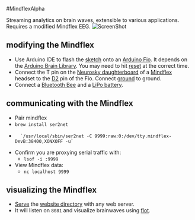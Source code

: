 #MindflexAlpha

Streaming analytics on brain waves, extensible to various applications.  Requires a modified Mindflex EEG.
![ScreenShot](http://xbarr.me/mindflex.png)
## modifying the Mindflex

* Use Arduino IDE to flash the [sketch](https://github.com/calebbarr/MindflexAlpha/blob/master/embedded/MindflexAlphaArduinoSketch.pde) onto an [Arduino Fio](http://arduino.cc/en/Main/ArduinoBoardFio).  It depends on the [Arduino Brain Library](https://github.com/kitschpatrol/Brain).  You may need to hit [reset](http://stackoverflow.com/a/20735393/1215687) at the correct time.
* Connect the T pin on the [Neurosky daughterboard](http://frontiernerds.com/files/imagecache/full-screen/t-pin-soldered.jpg) of a [Mindflex](http://www.ebay.com/sch/i.html?_from=R40&_trksid=p2050601.m570.l1313.TR0.TRC0.H0.Xmindflex+duel+replacement+headset&_nkw=mindflex+duel+replacement+headset&_sacat=0) headset to the [D2](http://www.instructables.com/file/F49LH28GZLW9939) pin of the Fio.  Connect [ground](http://frontiernerds.com/files/imagecache/full-column/4492255397_b86e4a8b56_o.jpg) to ground.
* Connect a [Bluetooth Bee](http://www.seeedstudio.com/depot/Bluetooth-Bee-p-598.html) and a [LiPo battery](https://www.sparkfun.com/products/731).

## communicating with the Mindflex
* 	Pair mindflex
* 	`brew install ser2net`
*		`/usr/local/sbin/ser2net -C 9999:raw:0:/dev/tty.mindflex-DevB:38400,XONXOFF -u`
* 	Confirm you are proxying serial traffic with: 
	* 	`lsof -i :9999`
* 	View Mindflex data:
	* 	`nc localhost 9999`

## visualizing the Mindflex
* 	[Serve](https://echo.co/blog/os-x-1010-yosemite-local-development-environment-apache-php-and-mysql-homebrew) the [website directory](https://github.com/calebbarr/MindflexAlpha/tree/master/website) with any web server.
* 	It will listen on `8081` and visualize brainwaves using [flot](http://www.flotcharts.org/).
